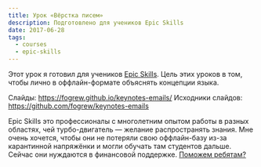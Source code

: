```yaml
---
title: Урок «Вёрстка писем»
description: Подготовлено для учеников Epic Skills
date: 2017-06-28
tags:
  - courses
  - epic-skills
---
```


Этот урок я готовил для учеников [Epic Skills](https://epixx.ru/).
Цель этих уроков в том, чтобы лично в оффлайн-формате объяснять концепции языка.

Слайды: https://fogrew.github.io/keynotes-emails/
Исходники слайдов: https://github.com/fogrew/keynotes-emails

Epic Skills это профессионалы с многолетним опытом работы в разных областях, чей турбо-двигатель — желание распространять знания. Мне очень хочется, чтобы они не потеряли свою оффлайн-базу из-за карантинной напряжёнки и могли обучать там студентов дальше. Сейчас они нуждаются в финансовой поддержке. [Поможем ребятам?](https://donate.epixx.ru/)
